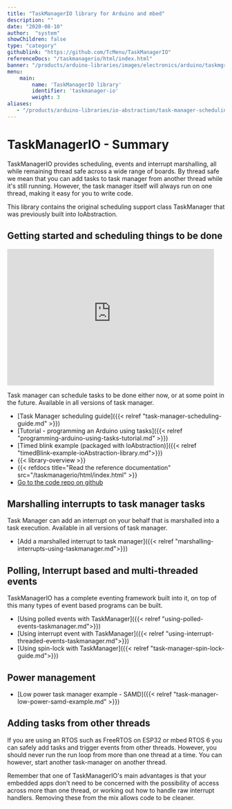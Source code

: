 ```yaml
---
title: "TaskManagerIO library for Arduino and mbed"
description: ""
date: "2020-08-10"
author:  "system"
showChildren: false
type: "category"
githublink: "https://github.com/TcMenu/TaskManagerIO"
referenceDocs: "/taskmanagerio/html/index.html"
banner: "/products/arduino-libraries/images/electronics/arduino/taskmgr/taskmanager-conceptual-diagram.png"
menu:
    main:
        name: 'TaskManagerIO library'
        identifier: 'taskmanager-io'
        weight: 3
aliases:
   - "/products/arduino-libraries/io-abstraction/task-manager-scheduling-guide/"
---
```


# TaskManagerIO - Summary

TaskManagerIO provides scheduling, events and interrupt marshalling, all while remaining thread safe across a wide range of boards. By thread safe we mean that you can add tasks to task manager from another thread while it's still running. However, the task manager itself will always run on one thread, making it easy for you to write code.

This library contains the original scheduling support class TaskManager that was previously built into IoAbstraction.

## Getting started and scheduling things to be done

<iframe width="95%" height="315" src="https://www.youtube-nocookie.com/embed/N1ILzBfu5Zc?si=15pkQ2omW3iC97ll" title="YouTube video player" frameborder="0" allow="accelerometer; autoplay; clipboard-write; encrypted-media; gyroscope; picture-in-picture; web-share" allowfullscreen></iframe>

Task manager can schedule tasks to be done either now, or at some point in the future. Available in all versions of task manager. 
 
 * [Task Manager scheduling guide]({{< relref "task-manager-scheduling-guide.md" >}})
 * [Tutorial - programming an Arduino using tasks]({{< relref "programming-arduino-using-tasks-tutorial.md" >}})
 * [Timed blink example (packaged with IoAbstraction)]({{< relref "timedBlink-example-ioAbstraction-library.md">}})
 * {{< library-overview >}}
 * {{< refdocs title="Read the reference documentation" src="/taskmanagerio/html/index.html" >}}
 * [Go to the code repo on github](https://github.com/TcMenu/TaskManagerIO)

 
## Marshalling interrupts to task manager tasks
 
Task Manager can add an interrupt on your behalf that is marshalled into a task execution. Available in all versions of task manager.

* [Add a marshalled interrupt to task manager]({{< relref "marshalling-interrupts-using-taskmanager.md">}}) 
 
 
## Polling, Interrupt based and multi-threaded events

TaskManagerIO has a complete eventing framework built into it, on top of this many types of event based programs can be built.

* [Using polled events with TaskManager]({{< relref "using-polled-events-taskmanager.md">}})
* [Using interrupt event with TaskManager]({{< relref "using-interrupt-threaded-events-taskmanager.md">}})
* [Using spin-lock with TaskManager]({{< relref "task-manager-spin-lock-guide.md">}})

## Power management
 
 * [Low power task manager example - SAMD]({{< relref "task-manager-low-power-samd-example.md" >}})
 
## Adding tasks from other threads

If you are using an RTOS such as FreeRTOS on ESP32 or mbed RTOS 6 you can safely add tasks and trigger events from other threads. However, you should never run the run loop from more than one thread at a time. You can however, start another task-manager on another thread.

Remember that one of TaskManagerIO's main advantages is that your embedded apps don't need to be concerned with the possibility of access across more than one thread, or working out how to handle raw interrupt handlers. Removing these from the mix allows code to be cleaner.  

